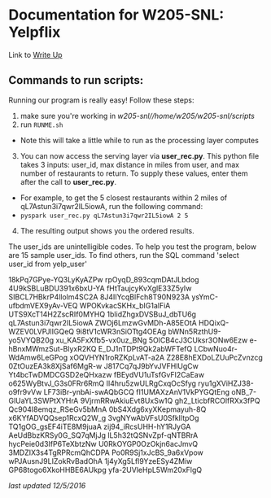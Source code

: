 # Documentation for W205-SNL: YelpflixLink to [Write Up](https://docs.google.com/document/d/1__KCyO2YxckfI8kMvt0_RGtXWWHJaDltoKxJFplHPC4/edit?usp=sharing "Write Up")## Commands to run scripts:  Running our program is really easy! Follow these steps:1. make sure you're working in _w205-snl//home/w205/w205-snl/scripts_  2. run `RUNME.sh`    * Note this will take a little while to run as the processing layer computes  3. You can now access the serving layer via **user_rec.py**. This python file takes 3 inputs: user_id, max distance in miles from user, and max number of restaurants to return. To supply these values, enter them after the call to **user_rec.py**.    * For example, to get the 5 closest restaurants within 2 miles of qL7Astun3i7qwr2IL5iowA, run the following command:    * `pyspark user_rec.py qL7Astun3i7qwr2IL5iowA 2 5`  4. The resulting output shows you the ordered results.  The user_ids are unintelligible codes. To help you test the program, below are 15 sample user_ids. To find others, run the SQL command 'select user_id from yelp_user'  18kPq7GPye-YQ3LyKyAZPwrpOyqD_893cqmDAtJLbdog4U9kSBLuBDU391x6bxU-YAfHtTaujcyKvXglE33Z5yIwSIBCL7HBkrP4llolm4SC2A8J4IIYcqBlFch8T90N923AysYmC-ufbdmVEX9yAv-VEQWPOKvkacSKHx_bIG1alFiAUTS9XcT14H2ZscRIf0MYHQ1blidZhgxDVSBuJ_dbTU6gqL7Astun3i7qwr2IL5iowAZWOj6LmzwGvMDh-A85EOtAHDQixQ-WZEV0LVPJlIGQeQ9i8tV1cWR3nSiOTtg4OEAgbWNn5RzthU9-yo5VYQB20gxu_KA5FxXfb5-vx0uz_BNg5OlCB4cJ3CUksr3ONw6Ezwe-hBnxMWmzSut-BlyxR2KQE_DJ1nTDPt9Qk2abWFTefQLCbwNuo4r-WdAmw6LeGPogxOQVHYN1roRZKpLvAT-a2AZ28E8hEXDoLZUuPcZvnzcg0ZtOuzEA3k8XjSaf6MgR-wJ817Cq7qJ9bYvJVFHlUgCwYt4bcTwDMDCGSD2eQHxazwfBEydVU1uTsfGvFI2CaEawo625WyBtvJ_G3s0FRr6RmQIl4hru5zwULRgCxqOcSfygryu1gXViHZJ38-o9fr9vVwLF73iBr-ynbAi-swAQbGCQfI1UMAXzAnV1VkPYGQtEngoNB_7-GlUaYL3SWPtXYHrA9VjrmRRwAkiuEvt8UxSw1Qgh2_LticbfRCOlfRXx3fPQQc904I8emqz_RSeGv5bMnA0bS4Xdg6xyXKepmayuh-8Qx6KYfADVQQsep1RcxQ2W_g3vgNYwAbVFsU0SfkIltpOgTQ1gOG_gsEF4iTE8M9juaAzij94_iRcsUHH-hY1RJyGAAeUdBbzKRSy0G_SQ7qMjJglL5h32tQSNvZpf-qNTBRrAhycPeie0d3IfP6TeXbtzNwU0RkOYGP0OzOkjn6acJmvQ3MDZIX3s4TgRPRcmQhCDPAPo0R9Sj1xJcBS_9a6xVpowwPJAusnJ9LIZokRvBadOhA1j4yXg5Lfl9YzeESy4ZMiwGP68togo6XkoHHBE6AUkpgyfa-2UVleHpL5Wm20xFlgQ*last updated 12/5/2016*